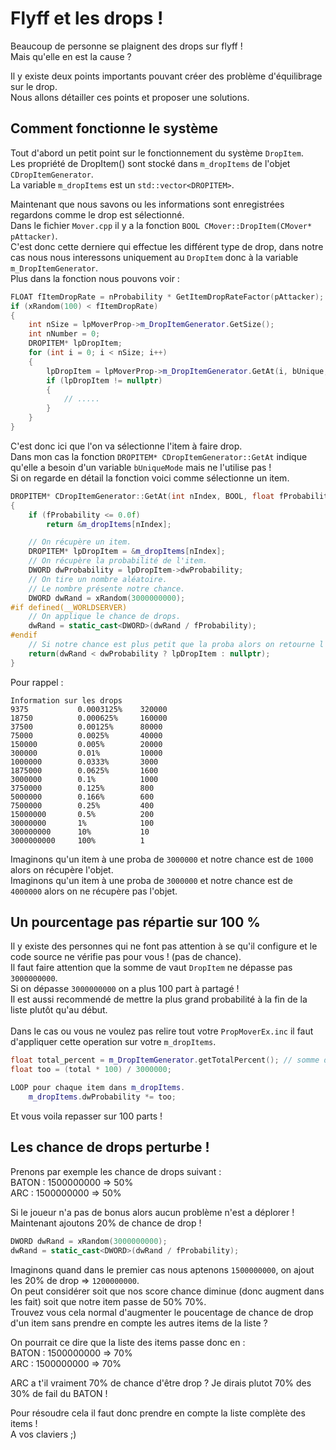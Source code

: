 # Flyff et les drops !

Beaucoup de personne se plaignent des drops sur flyff !<br>
Mais qu'elle en est la cause ?<br>

Il y existe deux points importants pouvant créer des problème d'équilibrage sur le drop.<br>
Nous allons détailler ces points et proposer une solutions.

## Comment fonctionne le système

Tout d'abord un petit point sur le fonctionnement du système `DropItem`.<br>
Les propriété de DropItem() sont stocké dans `m_dropItems` de l'objet `CDropItemGenerator`.<br>
La variable `m_dropItems` est un `std::vector<DROPITEM>`.<br>

Maintenant que nous savons ou les informations sont enregistrées regardons comme le drop est sélectionné.<br>
Dans le fichier `Mover.cpp` il y a la fonction `BOOL CMover::DropItem(CMover* pAttacker)`.<br>
C'est donc cette derniere qui effectue les différent type de drop, dans notre cas nous nous interessons uniquement au `DropItem` donc
à la variable `m_DropItemGenerator`.<br>
Plus dans la fonction nous pouvons voir :
```cpp
FLOAT fItemDropRate = nProbability * GetItemDropRateFactor(pAttacker);
if (xRandom(100) < fItemDropRate)
{
    int nSize = lpMoverProp->m_DropItemGenerator.GetSize();
    int nNumber = 0;
    DROPITEM* lpDropItem;
    for (int i = 0; i < nSize; i++)
    {
        lpDropItem = lpMoverProp->m_DropItemGenerator.GetAt(i, bUnique, GetPieceItemDropRateFactor(pAttacker));
        if (lpDropItem != nullptr)
        {
            // .....
        }
    }
}
```

C'est donc ici que l'on va sélectionne l'item à faire drop.<br>
Dans mon cas la fonction `DROPITEM* CDropItemGenerator::GetAt`
 indique qu'elle a besoin d'un variable `bUniqueMode` mais ne l'utilise pas !<br>
Si on regarde en détail la fonction voici comme sélectionne un item.<br>
```cpp
DROPITEM* CDropItemGenerator::GetAt(int nIndex, BOOL, float fProbability)
{
    if (fProbability <= 0.0f)
        return &m_dropItems[nIndex];

    // On récupère un item.
    DROPITEM* lpDropItem = &m_dropItems[nIndex];
    // On récupère la probabilité de l'item.
    DWORD dwProbability = lpDropItem->dwProbability;
    // On tire un nombre aléatoire.
    // Le nombre présente notre chance.
    DWORD dwRand = xRandom(3000000000);
#if defined(__WORLDSERVER)
    // On applique le chance de drops.
    dwRand = static_cast<DWORD>(dwRand / fProbability);
#endif
    // Si notre chance est plus petit que la proba alors on retourne l'objet.
    return(dwRand < dwProbability ? lpDropItem : nullptr);
}
```

Pour rappel :
```
Information sur les drops
9375           0.0003125%    320000
18750          0.000625%     160000
37500          0.00125%      80000
75000          0.0025%       40000
150000         0.005%        20000
300000         0.01%         10000
1000000        0.0333%       3000
1875000        0.0625%       1600
3000000        0.1%          1000
3750000        0.125%        800
5000000        0.166%        600
7500000        0.25%         400
15000000       0.5%          200
30000000       1%            100
300000000      10%           10
3000000000     100%          1
```

Imaginons qu'un item à une proba de `3000000` et notre chance est de `1000` alors on récupère l'objet.<br>
Imaginons qu'un item à une proba de `3000000` et notre chance est de `4000000` alors on ne récupère pas l'objet.<br>


## Un pourcentage pas répartie sur 100 %

Il y existe des personnes qui ne font pas attention à se qu'il configure et le code source ne vérifie pas pour vous ! (pas de chance).<br>
Il faut faire attention que la somme de vaut `DropItem` ne dépasse pas `3000000000`.<br>
Si on dépasse `3000000000` on a plus 100 part à partagé !<br>
Il est aussi recommendé de mettre la plus grand probabilité à la fin de la liste plutôt qu'au début.<br>
<br>
Dans le cas ou vous ne voulez pas relire tout votre `PropMoverEx.inc` il faut d'appliquer cette operation sur votre `m_dropItems`.<br>

```cpp
float total_percent = m_DropItemGenerator.getTotalPercent(); // somme de tout les chance de drop un item contenue dans m_dropItems.
float too = (total * 100) / 3000000;

LOOP pour chaque item dans m_dropItems.
    m_dropItems.dwProbability *= too;
```
Et vous voila repasser sur 100 parts !

## Les chance de drops perturbe !

Prenons par exemple les chance de drops suivant : <br>
BATON : 1500000000 => 50% <br>
ARC   : 1500000000 => 50% <br>

Si le joueur n'a pas de bonus alors aucun problème n'est a déplorer !<br>
Maintenant ajoutons 20% de chance de drop !<br>
```cpp
DWORD dwRand = xRandom(3000000000);
dwRand = static_cast<DWORD>(dwRand / fProbability);
```
Imaginons quand dans le premier cas nous aptenons `1500000000`, on ajout les 20% de drop => `1200000000`.<br>
On peut considérer soit que nos score chance diminue (donc augment dans les fait) soit que notre item passe de 50% 70%.<br>
Trouvez vous cela normal d'augmenter le poucentage de chance de drop d'un item sans prendre en compte les autres items de la liste ?<br>

On pourrait ce dire que la liste des items passe donc en : <br>
BATON : 1500000000 => 70% <br>
ARC   : 1500000000 => 70% <br>

ARC a t'il vraiment 70% de chance d'être drop ? Je dirais plutot 70% des 30% de fail du BATON !<br>

Pour résoudre cela il faut donc prendre en compte la liste complète des items !<br>
A vos claviers ;)